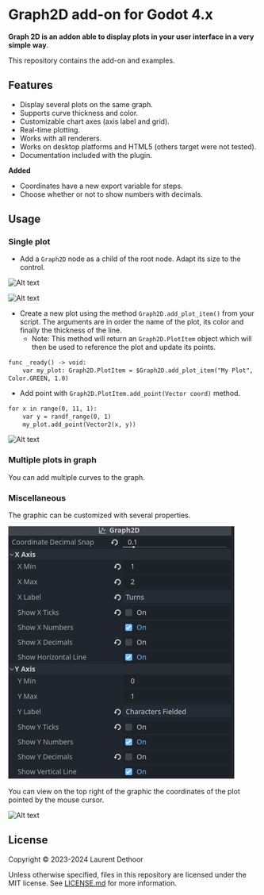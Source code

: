 # Graph2D add-on for Godot 4.x

**Graph 2D is an addon able to display plots in your user interface in a very simple way**.

This repository contains the add-on and examples.

## Features

- Display several plots on the same graph.
- Supports curve thickness and color.
- Customizable chart axes (axis label and grid).
- Real-time plotting.
- Works with all renderers.
- Works on desktop platforms and HTML5 (others target were not tested).
- Documentation included with the plugin.

**Added**
- Coordinates have a new export variable for steps.
- Choose whether or not to show numbers with decimals.

## Usage

### Single plot
- Add a `Graph2D` node as a child of the root node. Adapt its size to the control.

![Alt text](screenshots/single_plot_scenetree.png)

![Alt text](screenshots/single_plot_2Dview.png)

- Create a new plot using the method `Graph2D.add_plot_item()` from your script. The arguments are in order the name of the plot, its color and finally the thickness of the line.
    - Note: This method will return an `Graph2D.PlotItem` object which will then be used to reference the plot and update its points.

```gdscript
func _ready() -> void:
	var my_plot: Graph2D.PlotItem = $Graph2D.add_plot_item("My Plot", Color.GREEN, 1.0)
```
- Add point with `Graph2D.PlotItem.add_point(Vector coord)` method.

```gdscript
for x in range(0, 11, 1):
	var y = randf_range(0, 1)
	my_plot.add_point(Vector2(x, y))
```
![Alt text](screenshots/single_plot_result.png)

### Multiple plots in graph

You can add multiple curves to the graph.

### Miscellaneous

The graphic can be customized with several properties.

![Alt text](screenshots/image_2024-09-17_144825739.png)

You can view on the top right of the graphic the coordinates of the plot pointed by the mouse cursor.

![Alt text](screenshots/graphic_customized.png)

## License

Copyright © 2023-2024 Laurent Dethoor

Unless otherwise specified, files in this repository are licensed under the
MIT license. See [LICENSE.md](LICENSE.md) for more information.
